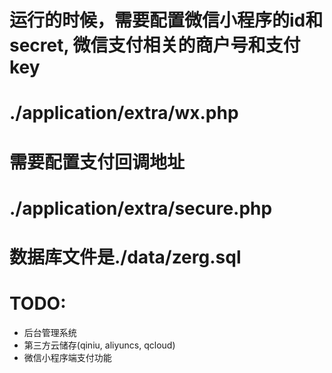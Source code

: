 #  运行的时候，需要配置微信小程序的id和secret, 微信支付相关的商户号和支付key
#  ./application/extra/wx.php

#  需要配置支付回调地址
#  ./application/extra/secure.php

#  数据库文件是./data/zerg.sql

#  TODO:
* 后台管理系统
* 第三方云储存(qiniu, aliyuncs, qcloud)
* 微信小程序端支付功能